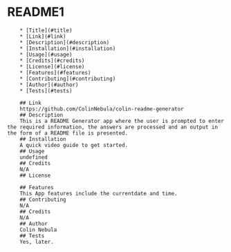 # README1

        * [Title](#title)
        * [Link](#link)
        * [Description](#description)
        * [Installation](#installation)
        * [Usage](#usage)
        * [Credits](#credits)
        * [License](#license) 
        * [Features](#features)
        * [Contributing](#contributing)
        * [Author](#author)
        * [Tests](#tests) 
       
        ## Link
        https://github.com/ColinNebula/colin-readme-generator
        ## Description
        This is a README Generator app where the user is prompted to enter the required information, the answers are processed and an output in the form of a README file is presented.
        ## Installation
        A quick video guide to get started.
        ## Usage
        undefined
        ## Credits
        N/A
        ## License
        
        ## Features
        This App features include the currentdate and time.
        ## Contributing
        N/A
        ## Credits
        N/A
        ## Author
        Colin Nebula
        ## Tests
        Yes, later.
        